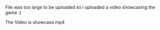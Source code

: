 File was too large to be uploaded so i uploaded a video showcasing the game :)

The Video is showcase.mp4 

